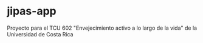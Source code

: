 # jipas-app
Proyecto para el TCU 602 "Envejecimiento activo a lo largo de la vida" de la Universidad de Costa Rica
